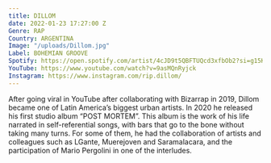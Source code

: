 ```yaml
---
title: DILLOM
date: 2022-01-23 17:27:00 Z
Genre: RAP
Country: ARGENTINA
Image: "/uploads/Dillom.jpg"
Label: BOHEMIAN GROOVE
Spotify: https://open.spotify.com/artist/4cJD9t5QBFTUQcd3xfbOb2?si=g15KdwIjQN68-npMZGXXTw
YouTube: https://www.youtube.com/watch?v=9asMQnRyjck
Instagram: https://www.instagram.com/rip.dillom/
---
```


After going viral in YouTube after collaborating with Bizarrap in 2019, Dillom became one of Latin America’s biggest urban artists. In 2020 he released his first studio album “POST MORTEM”. This album is the work of his life narrated in self-referential songs, with bars that go to the bone without taking many turns. For some of them, he had the collaboration of artists and colleagues such as LGante, Muerejoven and Saramalacara, and the participation of Mario Pergolini in one of the interludes.